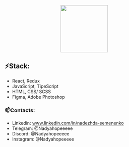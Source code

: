 <div id="header" align="center">
  <!--Стартовая гифка-->
  <img src="https://media.giphy.com/media/paTz7UZbPfTZFRYnnB/giphy.gif" width="150"/>
  <!--Мои социальные сети (добавить ссылки)-->
  <div id="badges">
  </div>
  <!--Счетчик просмотра профиля-->
  <img src="https://komarev.com/ghpvc/?username=Nadyahopeeeee&style=flat-square&color=blue" alt=""/>
  <!--Текст и эмодзи   <h1>Hellow world!</h1>-->
</div>

<!--
</div>
<div align="center">
  <img src="#" width="1000" height="100"/>
</div>
-->

## ⚡Stack:
* React, Redux
* JavaScript, TipeScript
* HTML, CSS/ SCSS
* Figma, Adobe Photoshop


### 📫Contacts:
* Linkedin: www.linkedin.com/in/nadezhda-semenenko
* Telegram: @Nadyahopeeeee
* Discord: @Nadyahopeeeee
* Instagram: @Nadyahopeeeee


<!--
### ⚡My stats:
[![GitHub Streak](http://github-readme-streak-stats.herokuapp.com?user=Nadyahopeeeee&theme=dark&background=000000)](https://git.io/streak-stats)
-->

<!--
### 🔭Languages and tools:
<div>
  <img src="https://github.com/devicons/devicon/blob/master/icons/html5/html5-original.svg" title="HTML5" alt="HTML" width="40" height="40"/>&nbsp;
  <img src="https://github.com/devicons/devicon/blob/master/icons/css3/css3-plain-wordmark.svg"  title="CSS3" alt="CSS" width="40" height="40"/>&nbsp;
  <img src="https://github.com/devicons/devicon/blob/master/icons/javascript/javascript-original.svg" title="JavaScript" alt="JavaScript" width="40" height="40"/>&nbsp;
  <img src="https://github.com/devicons/devicon/blob/master/icons/git/git-original-wordmark.svg" title="Git" **alt="Git" width="40" height="40"/>
</div>
-->

<!--
**Nadyahopeeeee/Nadyahopeeeee** is a ✨ _special_ ✨ repository because its `README.md` (this file) appears on your GitHub profile.

Here are some ideas to get you started:

- 🔭 I’m currently working on ...
- 🌱 I’m currently learning ...
- 👯 I’m looking to collaborate on ...
- 🤔 I’m looking for help with ...
- 💬 Ask me about ...
- 📫 How to reach me: ...
- 😄 Pronouns: ...
- ⚡ Fun fact: ...
-->
